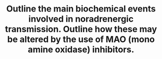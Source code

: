 ---
title: "Outline the main biochemical events involved in noradrenergic transmission. Outline how these may be altered by the use of MAO (mono amine oxidase) inhibitors."
entityType: SAQ
exam: PEX
college: ANZCA
year: 2005
sitting: A
question: 7
passRate: 67
EC_expectedDomains:
- "The main points expected for a pass were: A schematic outline of norepinephrine (noradrenaline) synthesis from phenylalanine via tyrosine, DOPA, and dopamine, naming enzymes involved and the locations of these reactions, Function of the storage vesicle plus the calcium dependent exocytosis following the action potential, The biochemical interaction of the norepinephrine and the receptor, Breakdown by COMT in cleft (also intracellular) and other organs to form normetanephrine, Reuptake of norepinephrine at presynaptic and postsynaptic locations, MAO action in nerve terminal or sympathetic varicosities followed by COMT action to 3-methoxy- 4-mandelic acid (VMA), Inhibition of MAO resulting in decreased metabolism and subsequent increased activity and potential enhanced availability of norepinephrine plus epinephrine (adrenaline) and serotonin, Biochemical sequences explaining the adverse events when indirect or direct acting sympathomimetics, pethidine and derivatives, tyramine containing foods, and serotonin re-uptake inhibitors, are administered in the presence of MAO inhibition"
EC_extraCredit:
- "Credit was given for: Mention of the MAO A and B sites along with their inhibitors, Noting of the reversibility of inhibition of MAO, Explanation of the role of false transmitters – MAO-induced e.g. octopamine, Mention of the biochemical rationale for the therapeutic use of the MAOIs"
EC_errorsCommon:
- "Receptor mechanisms and actions were outside the biochemical focus of this question."
---